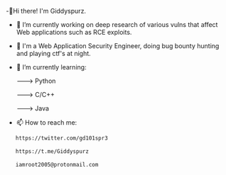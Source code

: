  -👋Hi there! I'm Giddyspurz.

 - 🔭 I’m currently working on deep research of various vulns that affect Web applications such as RCE exploits.
 
 - 👀 I'm a Web Application Security Engineer, doing bug bounty hunting and playing ctf's at night.

 - 🌱 I’m currently learning:
    
    ---> Python
    
    ---> C/C++
    
    ---> Java
    
 - 📫 How to reach me:
 ```bash
    https://twitter.com/gd101spr3
    
    https://t.me/Giddyspurz
   
    iamroot2005@protonmail.com
```
